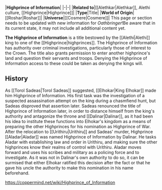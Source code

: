 |**Highprince of Information**|
|-|-|
|**Related to**|[[Alethkar\|Alethkar]], Alethi culture, [[Highprince\|Highprince]]|
|**Type**|Title|
|**World of Origin**|[[Roshar\|Roshar]]|
|**Universe**|[[Cosmere\|Cosmere]]|
This page or section needs to be updated with new information for *Oathbringer*!Be aware that in its current state, it may not include all additional content yet.

**The Highprince of Information** is a title bestowed by the [[Alethi\|Alethi]] king to one of the [[Highprince\|highprinces]].
The Highprince of Information has authority over criminal investigations, particularly those of interest to the Crown. The title also grants permission to enter another highprince's land and question their servants and troops. Denying the Highprince of Information access to these could be taken as denying the kings will.

## History
As [[Torol Sadeas\|Torol Sadeas]] suggested, [[Elhokar\|King Elhokar]] made him Highprince of Information. His first task was the investigation of a suspected assassination attempt on the king during a chasmfiend hunt, but Sadeas disproved that assertion later.
Sadeas renounced the title of Highprince of Information later, in order to distance himself from the king's authority and antagonize the throne and [[Dalinar\|Dalinar]], as it had been his idea to institute these functions into Elhokar's kingdom as a means of preparing the other Highprinces for his nomination as Highprince of War.
After the relocation to [[Urithiru\|Urithiru]] and Sadeas' murder, Highprince [[Aladar\|Aladar]] was named Highprince of Information by Dalinar. He tasks Aladar with establishing law and order in Urithiru, and making sure the other highprinces know their realms of control with Urithiru. Aladar moves forward and uses his scribes and military as a policing force and to investigate.
As it was not in Dalinar's own authority to do so, it can be surmised that either Elhokar ratified this decision after the fact or that he gave his uncle the authority to make this nomination in his name beforehand.



https://coppermind.net/wiki/Highprince_of_Information